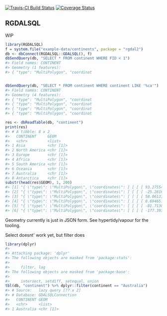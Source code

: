 
<!-- README.md is generated from README.Rmd. Please edit that file -->
[![Travis-CI Build Status](https://travis-ci.org/mdsumner/RGDALSQL.svg?branch=master)](https://travis-ci.org/mdsumner/RGDALSQL) [![Coverage Status](https://img.shields.io/codecov/c/github/mdsumner/RGDALSQL/master.svg)](https://codecov.io/github/mdsumner/RGDALSQL?branch=master)

RGDALSQL
--------

WIP

``` r
library(RGDALSQL)
f = system.file("example-data/continents", package = "rgdal2")
db <- dbConnect(RGDALSQL::GDALSQL(), f)
dbSendQuery(db, "SELECT * FROM continent WHERE FID < 1")
#> Field names: CONTINENT
#> Geometry (1 features): 
#> { "type": "MultiPolygon", "coordinat


dbSendQuery(db, "SELECT * FROM continent WHERE continent LIKE '%ca'")
#> Field names: CONTINENT
#> Geometry (4 features): 
#> { "type": "MultiPolygon", "coordinat
#> { "type": "MultiPolygon", "coordinat
#> { "type": "MultiPolygon", "coordinat
#> { "type": "MultiPolygon", "coordinat

res <- dbReadTable(db, "continent")
print(res)
#> # A tibble: 8 x 2
#>   CONTINENT     GEOM     
#>   <chr>         <list>   
#> 1 Asia          <chr [1]>
#> 2 North America <chr [1]>
#> 3 Europe        <chr [1]>
#> 4 Africa        <chr [1]>
#> 5 South America <chr [1]>
#> 6 Oceania       <chr [1]>
#> 7 Australia     <chr [1]>
#> 8 Antarctica    <chr [1]>
substr(head(res$GEOM), 1, 200)
#> [1] "{ \"type\": \"MultiPolygon\", \"coordinates\": [ [ [ [ 93.275543212890625, 80.26361083984375 ], [ 93.148040771484375, 80.313873291015625 ], [ 91.424911499023438, 80.31011962890625 ], [ 92.604049682617188, 8"
#> [2] "{ \"type\": \"MultiPolygon\", \"coordinates\": [ [ [ [ -25.281669616699219, 71.39166259765625 ], [ -25.623889923095703, 71.537200927734375 ], [ -26.950275421142578, 71.578598022460938 ], [ -27.6938896179199"
#> [3] "{ \"type\": \"MultiPolygon\", \"coordinates\": [ [ [ [ 58.061378479003906, 81.687759399414062 ], [ 57.889858245849609, 81.709854125976562 ], [ 59.435546875, 81.819297790527344 ], [ 59.159713745117188, 81.72"
#> [4] "{ \"type\": \"MultiPolygon\", \"coordinates\": [ [ [ [ 0.694651007652283, 5.773365020751953 ], [ 0.635833263397217, 5.944513320922852 ], [ 0.506461620330811, 6.058594703674316 ], [ 0.405138850212097, 6.0810"
#> [5] "{ \"type\": \"MultiPolygon\", \"coordinates\": [ [ [ [ -81.713058471679688, 12.490276336669922 ], [ -81.720146179199219, 12.545276641845703 ], [ -81.692367553710938, 12.590276718139648 ], [ -81.690979003906"
#> [6] "{ \"type\": \"MultiPolygon\", \"coordinates\": [ [ [ [ -177.393341064453125, 28.184158325195312 ], [ -177.387969970703125, 28.214576721191406 ], [ -177.360549926757812, 28.22041130065918 ], [ -177.364578247"
```

Geometry currently is just in JSON form. See hypertidy/vapour for the tooling.

Select doesnt' work yet, but filter does

``` r
library(dplyr)
#> 
#> Attaching package: 'dplyr'
#> The following objects are masked from 'package:stats':
#> 
#>     filter, lag
#> The following objects are masked from 'package:base':
#> 
#>     intersect, setdiff, setequal, union
tbl(db, "continent") %>% dplyr::filter(continent == "Australia")
#> # Source:   lazy query [?? x 2]
#> # Database: GDALSQLConnection
#>   CONTINENT GEOM     
#>   <chr>     <list>   
#> 1 Australia <chr [1]>
```
